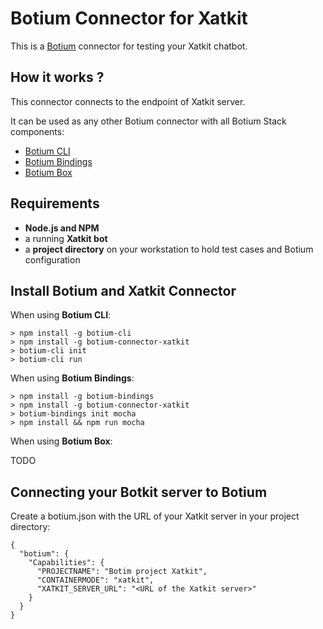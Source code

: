 # Botium Connector for Xatkit

This is a [Botium](https://github.com/codeforequity-at/botium-core) connector for testing your Xatkit chatbot.

## How it works ?
This connector connects to the endpoint of Xatkit server.

It can be used as any other Botium connector with all Botium Stack components:
* [Botium CLI](https://github.com/codeforequity-at/botium-cli/)
* [Botium Bindings](https://github.com/codeforequity-at/botium-bindings/)
* [Botium Box](https://www.botium.at)

## Requirements

* __Node.js and NPM__
* a running __Xatkit bot__
* a __project directory__ on your workstation to hold test cases and Botium configuration

## Install Botium and Xatkit Connector

When using __Botium CLI__:

```
> npm install -g botium-cli
> npm install -g botium-connector-xatkit
> botium-cli init
> botium-cli run
```

When using __Botium Bindings__:

```
> npm install -g botium-bindings
> npm install -g botium-connector-xatkit
> botium-bindings init mocha
> npm install && npm run mocha
```

When using __Botium Box__:

TODO

## Connecting your Botkit server to Botium

Create a botium.json with the URL of your Xatkit server in your project directory:


```
{
  "botium": {
    "Capabilities": {
      "PROJECTNAME": "Botim project Xatkit",
      "CONTAINERMODE": "xatkit",
      "XATKIT_SERVER_URL": "<URL of the Xatkit server>"
    }
  }
}
```
